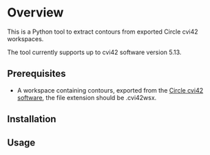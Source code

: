 # Overview
This is a Python tool to extract contours from exported Circle cvi42 workspaces.

The tool currently supports up to cvi42 software version 5.13.

## Prerequisites
- A workspace containing contours, exported from the [Circle cvi42 software](https://www.circlecvi.com/), the file extension should be .cvi42wsx.

## Installation

## Usage

